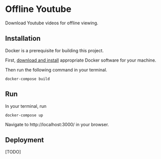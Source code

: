# Offline Youtube

Download Youtube videos for offline viewing.


## Installation

Docker is a prerequisite for building this project.

First, [download and install](https://docs.docker.com/install/) appropriate Docker software for your machine.

Then run the following command in your terminal.

    docker-compose build



## Run

In your terminal, run

    docker-compose up

Navigate to http://localhost:3000/ in your browser.

## Deployment

[TODO]
